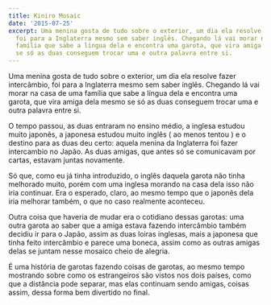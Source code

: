 ```yaml
---
title: Kiniro Mosaic
date: '2015-07-25'
excerpt: Uma menina gosta de tudo sobre o exterior, um dia ela resolve fazer intercâmbio,
  foi para a Inglaterra mesmo sem saber inglês. Chegando lá vai morar na casa de uma
  família que sabe a língua dela e encontra uma garota, que vira amiga dela mesmo
  se só as duas conseguem trocar uma e outra palavra entre si.
---
```




Uma menina gosta de tudo sobre o exterior, um dia ela resolve fazer
intercâmbio, foi para a Inglaterra mesmo sem saber inglês. Chegando lá
vai morar na casa de uma família que sabe a língua dela e encontra uma
garota, que vira amiga dela mesmo se só as duas conseguem trocar uma e
outra palavra entre si.

O tempo passou, as duas entraram no ensino médio, a inglesa estudou
muito japonês, a japonesa estudou muito inglês ( ao menos tentou ) e o
destino para as duas deu certo: aquela menina da Inglaterra foi fazer
intercambio no Japão. As duas amigas, que antes só se comunicavam por
cartas, estavam juntas novamente.

Só que, como eu já tinha introduzido, o inglês daquela garota não tinha
melhorado muito, porém com uma inglesa morando na casa dela isso não
iria continuar. Era o esperado, claro, ao mesmo tempo que o japonês dela
iria melhorar também, o que no caso realmente aconteceu.

Outra coisa que haveria de mudar era o cotidiano dessas garotas: uma
outra garota ao saber que a amiga estava fazendo intercâmbio também
decidiu ir para o Japão, assim as duas loiras inglesas, mais a japonesa
que tinha feito intercâmbio e parece uma boneca, assim como as outras
amigas delas se juntam nesse mosaico cheio de alegria.

É uma história de garotas fazendo coisas de garotas, ao mesmo tempo
mostrando sobre como os estrangeiros são vistos nos dois países, como
que a distância pode separar, mas elas continuam sendo amigas, coisas
assim, dessa forma bem divertido no final.


